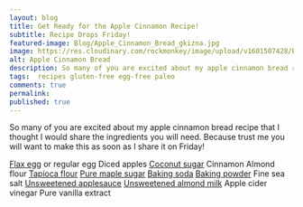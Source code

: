 ```yaml
---
layout: blog
title: Get Ready for the Apple Cinnamon Recipe!
subtitle: Recipe Drops Friday!
featured-image: Blog/Apple_Cinnamon_Bread_gkizna.jpg
image: https://res.cloudinary.com/rockmonkey/image/upload/v1601507428/Blog/Apple_Cinnamon_Bread_gkizna.jpg
alt: Apple Cinnamon Bread
description: So many of you are excited about my apple cinnamon bread recipe that I thought I would share the ingredients you will need. Because trust me you will want to make this as soon as I share it on Friday!
tags:  recipes gluten-free egg-free paleo
comments: true
permalink:
published: true
---
```

So many of you are excited about my apple cinnamon bread recipe that I thought I would share the ingredients you will need. Because trust me you will want to make this as soon as I share it on Friday!

[Flax egg](https://www.amazon.com/gp/product/B00DOKFLYI/ref=as_li_qf_asin_il_tl?ie=UTF8&tag=h3withlaura-20&creative=9325&linkCode=as2&creativeASIN=B00DOKFLYI&linkId=06c100c0b80203f02a228dabea5ca73f) or regular egg
Diced apples
[Coconut sugar](https://www.amazon.com/gp/product/B009324C0U/ref=as_li_tl?ie=UTF8&tag=h3withlaura-20&camp=1789&creative=9325&linkCode=as2&creativeASIN=B009324C0U&linkId=75e1a167c9eec7736b87373055baef54)
Cinnamon
Almond flour
[Tapioca flour](https://www.amazon.com/gp/product/B00VQO4YJC/ref=as_li_qf_asin_il_tl?ie=UTF8&tag=h3withlaura-20&creative=9325&linkCode=as2&creativeASIN=B00VQO4YJC&linkId=9fb90abefdb414d2d4d5b93f92d98764)
[Pure maple sugar](https://www.amazon.com/gp/product/B000JJHDVG/ref=as_li_qf_asin_il_tl?ie=UTF8&tag=h3withlaura-20&creative=9325&linkCode=as2&creativeASIN=B000JJHDVG&linkId=c9dc23157efbd9829cd1d3468ce1d75e)
[Baking soda](https://www.amazon.com/gp/product/B014GMV7RC/ref=as_li_qf_asin_il_tl?ie=UTF8&tag=h3withlaura-20&creative=9325&linkCode=as2&creativeASIN=B014GMV7RC&linkId=1c41da9ec6b1f05d46855718e9698faa)
[Baking powder](https://www.amazon.com/gp/product/B078T2TL6M/ref=as_li_qf_asin_il_tl?ie=UTF8&tag=h3withlaura-20&creative=9325&linkCode=as2&creativeASIN=B078T2TL6M&linkId=6e63a1b4128d3df32541bdf190cb7c80)
Fine sea salt
[Unsweetened applesauce](https://www.amazon.com/gp/product/B01LXWM4VI/ref=as_li_qf_asin_il_tl?ie=UTF8&tag=h3withlaura-20&creative=9325&linkCode=as2&creativeASIN=B01LXWM4VI&linkId=2ad12a7b1fed80679831378996b8e4a8)
[Unsweetened almond milk](https://h3withlaura.com/2020/08/28/almond-milk/)
Apple cider vinegar
Pure vanilla extract
